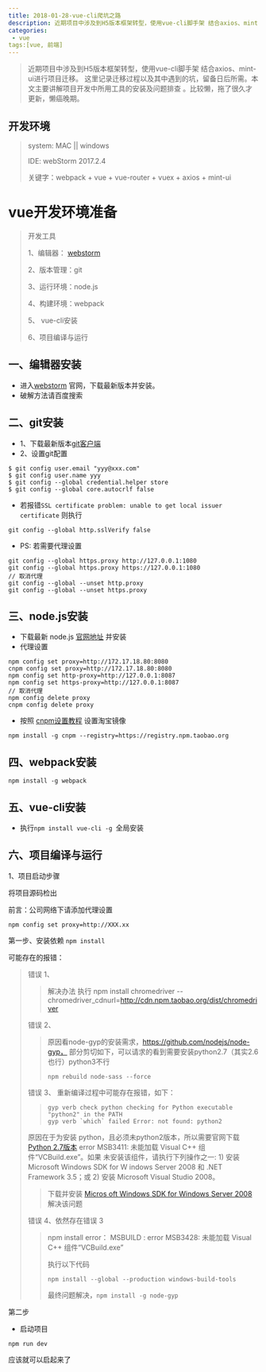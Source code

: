 ```yaml
---
title: 2018-01-28-vue-cli爬坑之路
description: 近期项目中涉及到H5版本框架转型，使用vue-cli脚手架 结合axios、mint-ui进行项目迁移。这里记录迁移过程以及其中遇到的坑，留备日后所需。本文主要讲解项目开发中所用工具的安装及问题排查。
categories:
 - vue
tags:[vue, 前端]
---
```


> 近期项目中涉及到H5版本框架转型，使用vue-cli脚手架 结合axios、mint-ui进行项目迁移。
这里记录迁移过程以及其中遇到的坑，留备日后所需。本文主要讲解项目开发中所用工具的安装及问题排查
。比较懒，拖了很久才更新，懒癌晚期。

<!-- more -->

## 开发环境
> system: MAC || windows
>
> IDE: webStorm 2017.2.4
>
> 关键字：webpack + vue + vue-router + vuex + axios + mint-ui

# vue开发环境准备

> 开发工具
>
> 1、编辑器： [webstorm](http://www.jetbrains.com/webstorm/)
>
> 2、版本管理：git
>
> 3、运行环境：node.js
>
> 4、构建环境：webpack
>
> 5、 vue-cli安装
>
> 6、项目编译与运行

## 一、编辑器安装

* 进入[webstorm](http://www.jetbrains.com/webstorm/) 官网，下载最新版本并安装。
* 破解方法请百度搜索

## 二、git安装

* 1、下载最新版本[git客户端](https://git-scm.com/downloads)
* 2、设置git配置
```
$ git config user.email "yyy@xxx.com"
$ git config user.name yyy
$ git config --global credential.helper store
$ git config --global core.autocrlf false
```

* 若报错`SSL certificate problem: unable to get local issuer certificate` 则执行
```
git config --global http.sslVerify false
```
* PS: 若需要代理设置
```$xslt
git config --global https.proxy http://127.0.0.1:1080
git config --global https.proxy https://127.0.0.1:1080
// 取消代理
git config --global --unset http.proxy
git config --global --unset https.proxy
```

## 三、node.js安装
* 下载最新 node.js [官网地址](https://nodejs.org/zh-cn/download/) 并安装
* 代理设置
```
npm config set proxy=http://172.17.18.80:8080
cnpm config set proxy=http://172.17.18.80:8080
npm config set http-proxy=http://127.0.0.1:8087
npm config set https-proxy=http://127.0.0.1:8087
// 取消代理
npm config delete proxy
cnpm config delete proxy
```
* 按照 [cnpm设置教程](http://npm.taobao.org/) 设置淘宝镜像
```
npm install -g cnpm --registry=https://registry.npm.taobao.org
```

## 四、webpack安装
```
npm install -g webpack
```

## 五、vue-cli安装
* 执行`npm install vue-cli -g `全局安装

## 六、项目编译与运行
1、项目启动步骤

将项目源码检出

前言：公司网络下请添加代理设置
```
npm config set proxy=http://XXX.xx
```

第一步、安装依赖
`npm install`

可能存在的报错：
> 错误 1、
>> 解决办法
>> 执行
 npm install chromedriver --chromedriver_cdnurl=http://cdn.npm.taobao.org/dist/chromedriver
>
> 错误 2、
>> 原因看node-gyp的安装需求，https://github.com/nodejs/node-gyp， 部分剪切如下，可以请求的看到需要安装python2.7（其实2.6也行）python3不行
>>
>> `npm rebuild node-sass --force`
>
> 错误 3、 重新编译过程中可能存在报错，如下：
>> ```
>> gyp verb check python checking for Python executable "python2" in the PATH
>> gyp verb `which` failed Error: not found: python2
>> ```
>
> 原因在于为安装 python，且必须未python2版本，所以需要官网下载[Python 2.7版本](https://www.python.org/downloads/windows/)
> error MSB3411: 未能加载 Visual C++ 组件“VCBuild.exe”。如果
未安装该组件，请执行下列操作之一: 1) 安装 Microsoft Windows SDK for W
indows Server 2008 和 .NET Framework 3.5；或 2) 安装 Microsoft Visual Studio 2008。
>> 下载并安装 [Micros oft Windows SDK for Windows Server 2008](https://www.microsoft.com/en-us/download/confirmation.aspx?id=11310) 解决该问题
>
> 错误 4、依然存在错误 3
>> npm install error： MSBUILD : error MSB3428: 未能加载 Visual C++ 组件“VCBuild.exe”
>>
>> 执行以下代码
>> ```
>> npm install --global --production windows-build-tools
>> ```
>> 最终问题解决，`npm install -g node-gyp`


第二步
* 启动项目
```
npm run dev
```
应该就可以启起来了